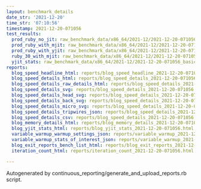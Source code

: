 ```yaml
---
layout: benchmark_details
date_str: '2021-12-20'
time_str: '07:10:56'
timestamp: 2021-12-20-071056
test_results:
  prod_ruby_no_jit: raw_benchmark_data/x86_64/2021-12/2021-12-20-071056_basic_benchmark_prod_ruby_no_jit.json
  prod_ruby_with_mjit: raw_benchmark_data/x86_64/2021-12/2021-12-20-071056_basic_benchmark_prod_ruby_with_mjit.json
  prod_ruby_with_yjit: raw_benchmark_data/x86_64/2021-12/2021-12-20-071056_basic_benchmark_prod_ruby_with_yjit.json
  ruby_30_with_mjit: raw_benchmark_data/x86_64/2021-12/2021-12-20-071056_basic_benchmark_ruby_30_with_mjit.json
  yjit_stats: raw_benchmark_data/x86_64/2021-12/2021-12-20-071056_basic_benchmark_yjit_stats.json
reports:
  blog_speed_headline_html: reports/blog_speed_headline_2021-12-20-071056.html
  blog_speed_details_html: reports/blog_speed_details_2021-12-20-071056.html
  blog_speed_details_raw_details_html: reports/blog_speed_details_2021-12-20-071056.raw_details.html
  blog_speed_details_svg: reports/blog_speed_details_2021-12-20-071056.svg
  blog_speed_details_head_svg: reports/blog_speed_details_2021-12-20-071056.head.svg
  blog_speed_details_back_svg: reports/blog_speed_details_2021-12-20-071056.back.svg
  blog_speed_details_micro_svg: reports/blog_speed_details_2021-12-20-071056.micro.svg
  blog_speed_details_tripwires_json: reports/blog_speed_details_2021-12-20-071056.tripwires.json
  blog_speed_details_csv: reports/blog_speed_details_2021-12-20-071056.csv
  blog_memory_details_html: reports/blog_memory_details_2021-12-20-071056.html
  blog_yjit_stats_html: reports/blog_yjit_stats_2021-12-20-071056.html
  variable_warmup_warmup_settings_json: reports/variable_warmup_2021-12-20-071056.warmup_settings.json
  variable_warmup_stats_of_interest_json: reports/variable_warmup_2021-12-20-071056.stats_of_interest.json
  blog_exit_reports_bench_list_html: reports/blog_exit_reports_2021-12-20-071056.bench_list.html
  iteration_count_html: reports/iteration_count_2021-12-20-071056.html

---
```

Autogenerated by continuous_reporting/generate_and_upload_reports.rb script.
